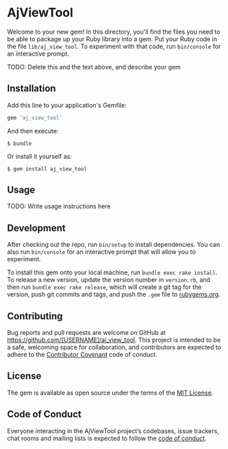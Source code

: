 # AjViewTool

Welcome to your new gem! In this directory, you'll find the files you need to be able to package up your Ruby library into a gem. Put your Ruby code in the file `lib/aj_view_tool`. To experiment with that code, run `bin/console` for an interactive prompt.

TODO: Delete this and the text above, and describe your gem

## Installation

Add this line to your application's Gemfile:

```ruby
gem 'aj_view_tool'
```

And then execute:

    $ bundle

Or install it yourself as:

    $ gem install aj_view_tool

## Usage

TODO: Write usage instructions here

## Development

After checking out the repo, run `bin/setup` to install dependencies. You can also run `bin/console` for an interactive prompt that will allow you to experiment.

To install this gem onto your local machine, run `bundle exec rake install`. To release a new version, update the version number in `version.rb`, and then run `bundle exec rake release`, which will create a git tag for the version, push git commits and tags, and push the `.gem` file to [rubygems.org](https://rubygems.org).

## Contributing

Bug reports and pull requests are welcome on GitHub at https://github.com/[USERNAME]/aj_view_tool. This project is intended to be a safe, welcoming space for collaboration, and contributors are expected to adhere to the [Contributor Covenant](http://contributor-covenant.org) code of conduct.

## License

The gem is available as open source under the terms of the [MIT License](https://opensource.org/licenses/MIT).

## Code of Conduct

Everyone interacting in the AjViewTool project’s codebases, issue trackers, chat rooms and mailing lists is expected to follow the [code of conduct](https://github.com/[USERNAME]/aj_view_tool/blob/master/CODE_OF_CONDUCT.md).
